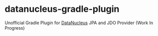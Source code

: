 # datanucleus-gradle-plugin
Unofficial Gradle Plugin for [DataNucleus](http://www.datanucleus.org/) JPA and JDO Provider (Work In Progress)
